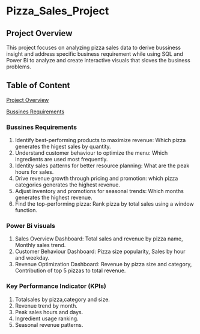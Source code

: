 # Pizza_Sales_Project
## Project Overview
This project focuses on analyzing pizza sales data to derive bussiness insight and address specific business requirement while using SQL and Power Bi to analyze and create interactive visuals that sloves the business problems.
## Table of Content
[Project Overview](#project-overview)

[Bussines Requirements](#bussines-requirements)

### Bussines Requirements
1. Identify best-performing products to maximize revenue: Which pizza generates the higest sales by quantity.
2. Understand customer behaviour to optimize the menu: Which ingredients are used most frequently.
3. Identity sales patterns for better resource planning: What are the peak hours for sales.
4. Drive revenue growth through pricing and promotion: which pizza categories generates the highest revenue.
5. Adjust inventory and promotions for seasonal trends: Which months generates the highest revenue.
6. Find the top-performing pizza: Rank pizza by total sales using a window function.

### Power Bi visuals
1. Sales Overview Dashboard: Total sales and revenue by pizza name, Monthly sales trend.
2. Customer Behaviour Dashboard: Pizza size popularity, Sales by hour and weekday.
3. Revenue Optimization Dashboard: Revenue by pizza size and category, Contribution of top 5 pizzas to total revenue.

### Key Performance Indicator (KPIs)
1. Totalsales by pizza,category and size.
2. Revenue trend by month.
3. Peak sales hours and days.
4. Ingredient usage ranking.
5. Seasonal revenue patterns.

###
